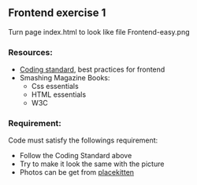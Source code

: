 ## Frontend exercise 1
Turn page index.html to look like file Frontend-easy.png

### Resources:
* [Coding standard](http://isobar-idev.github.io/code-standards/), best practices for frontend
* Smashing Magazine Books:
  * Css essentials
  * HTML essentials
  * W3C

### Requirement:
Code must satisfy the followings requirement:
* Follow the Coding Standard above
* Try to make it look the same with the picture
* Photos can be get from [placekitten](http://placekitten.com/)
